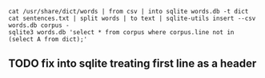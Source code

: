 ```nu
cat /usr/share/dict/words | from csv | into sqlite words.db -t dict
cat sentences.txt | split words | to text | sqlite-utils insert --csv words.db corpus - 
sqlite3 words.db 'select * from corpus where corpus.line not in (select A from dict);'
```

## TODO fix into sqlite treating first line as a header